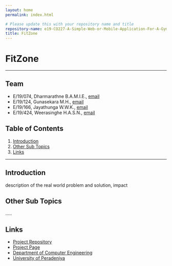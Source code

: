 ```yaml
---
layout: home
permalink: index.html

# Please update this with your repository name and title
repository-name: e19-CO227-A-Simple-Web-or-Mobile-Application-For-A-Gym
title: FitZone
---
```


[comment]: # "This is the standard layout for the project, but you can clean this and use your own template"

# FitZone

---

<!-- 
This is a sample image, to show how to add images to your page. To learn more options, please refer [this](https://projects.ce.pdn.ac.lk/docs/faq/how-to-add-an-image/)

![Sample Image](./images/sample.png)
 -->

## Team
-  E/19/074, Dharmarathne B.A.M.I.E., [email](mailto:e19074@eng.pdn.ac.lk)
-  E/19/124, Gunasekara M.H., [email](mailto:e19124@eng.pdn.ac.lk)
-  E/19/166, Jayathunga W.W.K., [email](mailto:e19166@eng.pdn.ac.lk)
-  E/19/424, Weerasinghe H.A.S.N., [email](mailto:e19424@eng.pdn.ac.lk)

## Table of Contents
1. [Introduction](#introduction)
2. [Other Sub Topics](#other-sub-topics)
3. [Links](#links)

---

## Introduction

 description of the real world problem and solution, impact

## Other Sub Topics

.....

## Links

- [Project Repository](https://github.com/cepdnaclk/e19-CO227-A-Simple-Web-or-Mobile-Application-For-A-Gym)
- [Project Page](https://cepdnaclk.github.io/e19-CO227-A-Simple-Web-or-Mobile-Application-For-A-Gym/)
- [Department of Computer Engineering](http://www.ce.pdn.ac.lk/)
- [University of Peradeniya](https://eng.pdn.ac.lk/)


[//]: # (Please refer this to learn more about Markdown syntax)
[//]: # (https://github.com/adam-p/markdown-here/wiki/Markdown-Cheatsheet)
